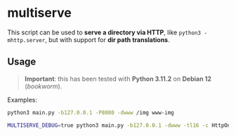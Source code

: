 # multiserve

This script can be used to **serve a directory via HTTP**, like `python3 -mhttp.server`, but with support for **dir path translations**.

## Usage

> **Important**: this has been tested with **Python 3.11.2** on **Debian 12** (_bookworm_).

Examples:

```bash
python3 main.py -b127.0.0.1 -P8080 -dwww /img www-img

MULTISERVE_DEBUG=true python3 main.py -b127.0.0.1 -dwww -tl16 -c HttpOnly Path=/ -- /img www-img
```
